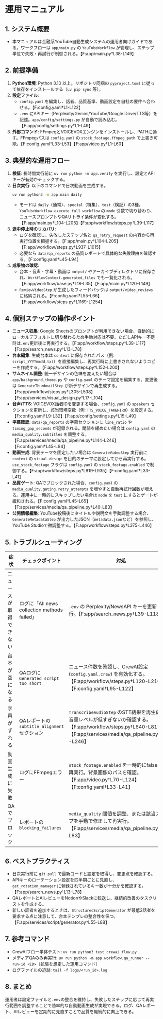 # 運用マニュアル

## 1. システム概要
- 本マニュアルは金融系YouTube自動生成システムの運用者向けガイドである。ワークフローは `app/main.py` の `YouTubeWorkflow` が管理し、ステップ単位で失敗・再試行が制御される。【F:app/main.py†L38-L149】

## 2. 前提準備
1. **Python環境**: Python 3.10 以上。リポジトリ同梱の `pyproject.toml` に従って依存をインストールする（`uv pip sync` 等）。
2. **設定ファイル**:
   - `config.yaml` を編集し、話者、品質基準、動画設定を自社の要件へ合わせる。【F:config.yaml†L1-L122】
   - `.env` にAPIキー（Perplexity/Gemini/YouTube/Google Drive/TTS等）を記述。`app/config/settings.py` が自動で読み込む。【F:app/config/settings.py†L1-L49】
3. **外部コマンド**: FFmpegとVOICEVOXエンジンをインストールし、PATHに通す。FFmpegパスは `config.yaml` の `stock_footage.ffmpeg_path` で上書き可能。【F:config.yaml†L33-L53】【F:app/video.py†L1-L60】

## 3. 典型的な運用フロー
1. **検証**: 長時間実行前に `uv run python -m app.verify` を実行し、設定とAPIキーが有効かチェックする。
2. **日次実行**: 以下のコマンドで日次動画を生成する。
   ```bash
   uv run python3 -m app.main daily
   ```
   - モードは `daily`（通常）、`special`（特集）、`test`（検証）の3種。`YouTubeWorkflow.execute_full_workflow` の `mode` 引数で切り替わり、ニュースプロンプトやQAリトライ条件が変化する。【F:app/main.py†L104-L205】【F:app/workflow/steps.py†L39-L117】
3. **途中停止時のリカバリ**:
   - ログを確認し、失敗したステップ名と `qa_retry_request` の内容から再実行位置を把握する。【F:app/main.py†L104-L205】【F:app/workflow/steps.py†L937-L1015】
   - 必要なら `data/qa_reports` の品質レポートで具体的な失敗理由を確認する。【F:config.yaml†L45-L94】
4. **成果物の確認**:
   - 台本・音声・字幕・動画は `output/` やアーカイブディレクトリに保存され、`WorkflowContext.generated_files` でも一覧化される。【F:app/workflow/base.py†L18-L35】【F:app/main.py†L120-L149】
   - `ReviewVideoStep` が生成したフィードバックは `output/video_reviews` に格納される。【F:config.yaml†L55-L66】【F:app/workflow/steps.py†L1169-L1254】

## 4. 個別ステップの操作ポイント
- **ニュース収集**: Google Sheetsのプロンプトが利用できない場合、自動的にローカルデフォルトに切り替わるため手動対応は不要。ただしAPIキー不足時は`.env`更新後に再実行する。【F:app/workflow/steps.py†L39-L117】【F:app/search_news.py†L13-L78】
- **台本編集**: 生成台本は `context` に保存されたパス（例: `script_YYYYmmdd.txt`）を直接編集し、再実行時に上書きされないようコピーを作成する。【F:app/workflow/steps.py†L152-L200】
- **サムネイル調整**: 統一デザインの色味を変えたい場合は `app/background_theme.py` や `config.yaml` のテーマ設定を編集する。変更後は `GenerateThumbnailStep` が新デザインで再生成する。【F:app/workflow/steps.py†L305-L538】【F:app/services/visual_design.py†L17-L104】
- **音声/TTS**: VOICEVOX話者IDを変更する場合、`config.yaml` の `speakers` セクションを更新し、該当環境変数（例: `TTS_VOICE_TAKEHIRO`）を設定する。【F:config.yaml†L9-L32】【F:app/config/settings.py†L15-L49】
- **字幕確認**: `data/qa_reports` の字幕セクションに `line_ratio` や `timing_gap_seconds` が記録される。閾値を緩めたい場合は `config.yaml` の `media_quality.subtitles` を調整する。【F:app/services/media/qa_pipeline.py†L144-L246】【F:config.yaml†L45-L94】
- **動画生成**: 背景テーマを固定したい場合は `GenerateVideoStep` 実行前に `context` の `visual_design` を目的のテーマに設定してから再実行する。`use_stock_footage` フラグは `config.yaml` の `stock_footage.enabled` で制御する。【F:app/workflow/steps.py†L819-L935】【F:config.yaml†L33-L41】
- **品質ゲート**: QAでブロックされた場合、`config.yaml` の `media_quality.gating.retry_attempts` を増やすと自動再試行回数が増える。運用中に一時的にスキップしたい場合は `mode` を `test` にするとゲートが緩和される。【F:config.yaml†L45-L65】【F:app/services/media/qa_pipeline.py†L40-L83】
- **公開情報編集**: YouTube投稿後にタイトルや説明文を手動調整する場合、`GenerateMetadataStep` が出力したJSON（`metadata.json`など）を参照し、YouTube Studioで微調整する。【F:app/workflow/steps.py†L375-L446】

## 5. トラブルシューティング
| 症状 | チェックポイント | 対処 |
| --- | --- | --- |
| ニュースが取得できない | ログに「All news collection methods failed」| `.env` の Perplexity/NewsAPI キーを更新し再実行。【F:app/search_news.py†L39-L118】 |
| 台本が空になる | QAログに `Generated script too short` | ニュース件数を確認し、CrewAI設定 (`config.yaml.crew`) を有効化する。【F:app/workflow/steps.py†L120-L216】【F:config.yaml†L95-L122】 |
| 字幕がずれる | QAレポートの `subtitle_alignment` セクション | `TranscribeAudioStep` のSTT結果を再生成し、音量レベルが低すぎないか確認する。【F:app/workflow/steps.py†L640-L817】【F:app/services/media/qa_pipeline.py†L144-L246】 |
| 動画生成に失敗 | ログにFFmpegエラー | `stock_footage.enabled` を一時的にfalseにして再実行。背景画像のパスを確認。【F:app/video.py†L70-L124】【F:config.yaml†L33-L41】 |
| QAでブロック | レポートの `blocking_failures` | `media_quality` 閾値を調整、または該当ステップを手動で修正して再実行。【F:app/services/media/qa_pipeline.py†L40-L83】 |

## 6. ベストプラクティス
- 日次実行前に `git pull` で最新コードと設定を取得し、変更点を確認する。
- APIキーのローテーション設定を四半期ごとに見直し、`get_rotation_manager` に登録されているキー数が十分かを確認する。【F:app/search_news.py†L13-L78】
- QAレポートとAIレビューをNotionやSlackに転送し、継続的改善のタスクリストを作成する。
- 新しい話者を追加するときは、`StructuredScriptGenerator` が最低2話者を要求する点に注意して、台本テンプレの整合性を保つ。【F:app/services/script/generator.py†L55-L88】

## 7. 参考コマンド
- CrewAIフロー単体テスト: `uv run python3 test_crewai_flow.py`
- メディアQAのみ再実行: `uv run python -m app.workflow.qa_runner --run-id <ID>`（拡張を想定した運用コマンド）
- ログファイルの追跡: `tail -f logs/<run_id>.log`

## 8. まとめ
運用者は設定ファイルと`.env`の整合を維持し、失敗したステップに応じて再実行範囲を調整することで効率的な自動動画生成が実現できる。ログ、QAレポート、AIレビューを定期的に見直すことで品質を継続的に向上できる。
